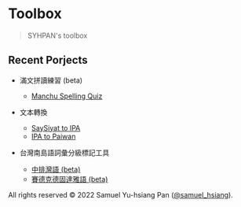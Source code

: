 # Toolbox
> SYHPAN's toolbox

## Recent Porjects
- 滿文拼讀練習 (beta)
  + [Manchu Spelling Quiz](https://syhpan.github.io/toolbox/manchu/)

- 文本轉換
  + [SaySiyat to IPA](https://syhpan.github.io/toolbox/cs/say2ipa.html)
  + [IPA to Paiwan](https://syhpan.github.io/toolbox/cs/ipa2pai.html)

- 台灣南島語詞彙分級標記工具
  + [中排灣語 (beta)](https://syhpan.github.io/toolbox/vp/paiwan.html)
  + [賽德克德固達雅語 (beta)](https://syhpan.github.io/toolbox/vp/tgdaya.html)

All rights reserved © 2022 Samuel Yu-hsiang Pan ([@samuel_hsiang](https://www.twitter.com/@samuel_hsiang)).
